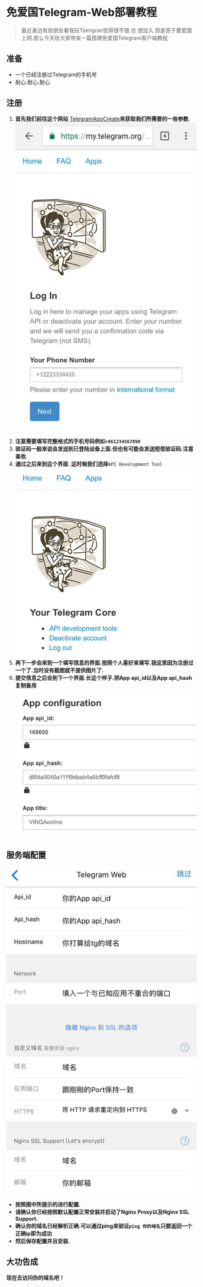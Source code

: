 # 免爱国Telegram-Web部署教程

> 最近身边有些朋友看我玩Telmgran觉得很不错.也 想加入.但是苦于要爱国上网.那么今天给大家带来一篇搭建免爱国Telegram客户端教程




## 准备

* 一个已经注册过Telegram的手机号
* 耐心.耐心.耐心

## 注册

1. **首先我们前往这个网站** [TelegramAppCreate](https://my.telegram.org/auth?to=apps)**来获取我们所需要的一些参数.**
   ![](../../images/tg-1.jpg)
2. **注意需要填写完整格式的手机号码例如`+861234567890`**
3. **验证码一般来说会发送到已登陆设备上面.但也有可能会发送短信验证码.注意查收.**
4. **通过之后来到这个界面 .这时候我们选择**`API Development Tool`
   ![](../../images/tg-2.jpg)
5. **再下一步会来到一个填写信息的界面.按照个人喜好来填写.我这里因为注册过一个了.当时没有截图就不提供图片了.**
6. **提交信息之后会到下一个界面.长这个样子.把App api_id以及App api_hash复制备用**
   ![](../../images/tg-3.jpg)

## 服务端配置

![](../../images/tg-4.jpg)

* **按照图中所提示的进行配置.**
* **请确认你已经按照默认配置正常安装并启动了Nginx Proxy以及Nginx SSL Support.**
* **确认你的域名已经解析正确.可以通过ping来验证`ping 你的域名`只要返回一个正确ip即为成功**
* **然后保存配置并且安装.**


## 大功告成

**现在去访问你的域名吧！**



